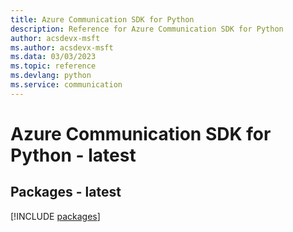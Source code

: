 ```yaml
---
title: Azure Communication SDK for Python
description: Reference for Azure Communication SDK for Python
author: acsdevx-msft
ms.author: acsdevx-msft
ms.data: 03/03/2023
ms.topic: reference
ms.devlang: python
ms.service: communication
---
```

# Azure Communication SDK for Python - latest
## Packages - latest
[!INCLUDE [packages](communication-index.md)]